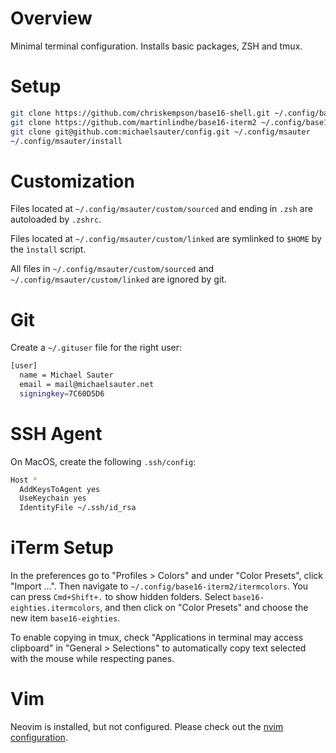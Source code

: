 # Overview

Minimal terminal configuration. Installs basic packages, ZSH and tmux.

# Setup

```sh
git clone https://github.com/chriskempson/base16-shell.git ~/.config/base16-shell
git clone https://github.com/martinlindhe/base16-iterm2 ~/.config/base16-iterm2
git clone git@github.com:michaelsauter/config.git ~/.config/msauter
~/.config/msauter/install
```

# Customization

Files located at `~/.config/msauter/custom/sourced` and ending in `.zsh` are
autoloaded by `.zshrc`.

Files located at `~/.config/msauter/custom/linked` are symlinked to `$HOME` by
the `ìnstall` script.

All files in `~/.config/msauter/custom/sourced` and
`~/.config/msauter/custom/linked` are ignored by git.

# Git

Create a `~/.gituser` file for the right user:

```sh
[user]
  name = Michael Sauter
  email = mail@michaelsauter.net
  signingkey=7C60D5D6
```

# SSH Agent

On MacOS, create the following `.ssh/config`:

```sh
Host *
  AddKeysToAgent yes
  UseKeychain yes
  IdentityFile ~/.ssh/id_rsa
```

# iTerm Setup

In the preferences go to "Profiles > Colors" and under "Color Presets", click
"Import ...". Then navigate to `~/.config/base16-iterm2/itermcolors`. You can
press `Cmd+Shift+.` to show hidden folders. Select
`base16-eighties.itermcolors`, and then click on "Color Presets" and choose the
new item `base16-eighties`.

To enable copying in tmux, check "Applications in terminal may access
clipboard" in "General > Selections" to automatically copy text selected with
the mouse while respecting panes.

# Vim

Neovim is installed, but not configured. Please check out the
[nvim configuration](https://github.com/michaelsauter/nvim).
